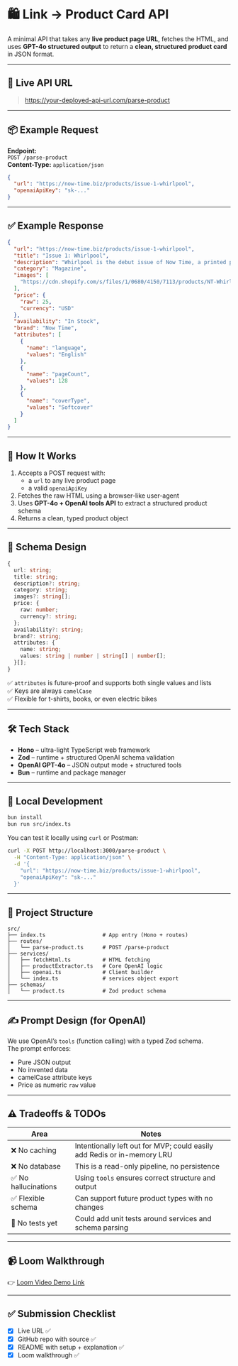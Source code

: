 # 🛍️ Link → Product Card API

A minimal API that takes any **live product page URL**, fetches the HTML, and uses **GPT-4o structured output** to return a **clean, structured product card** in JSON format.

---

## 🚀 Live API URL

> https://your-deployed-api-url.com/parse-product

---

## 📦 Example Request

**Endpoint:**  
`POST /parse-product`  
**Content-Type:** `application/json`

```json
{
  "url": "https://now-time.biz/products/issue-1-whirlpool",
  "openaiApiKey": "sk-..." 
}
```

---

## ✅ Example Response

```json
{
  "url": "https://now-time.biz/products/issue-1-whirlpool",
  "title": "Issue 1: Whirlpool",
  "description": "Whirlpool is the debut issue of Now Time, a printed publication focused on arts and ideas.",
  "category": "Magazine",
  "images": [
    "https://cdn.shopify.com/s/files/1/0680/4150/7113/products/NT-Whirlpool-1_1024x1024.jpg"
  ],
  "price": {
    "raw": 25,
    "currency": "USD"
  },
  "availability": "In Stock",
  "brand": "Now Time",
  "attributes": [
    {
      "name": "language",
      "values": "English"
    },
    {
      "name": "pageCount",
      "values": 128
    },
    {
      "name": "coverType",
      "values": "Softcover"
    }
  ]
}
```

---

## 🧠 How It Works

1. Accepts a POST request with:
   - a `url` to any live product page
   - a valid `openaiApiKey`
2. Fetches the raw HTML using a browser-like user-agent
3. Uses **GPT-4o + OpenAI tools API** to extract a structured product schema
4. Returns a clean, typed product object

---

## 🧱 Schema Design

```ts
{
  url: string;
  title: string;
  description?: string;
  category: string;
  images?: string[];
  price: {
    raw: number;
    currency?: string;
  };
  availability?: string;
  brand?: string;
  attributes: {
    name: string;
    values: string | number | string[] | number[];
  }[];
}
```

✅ `attributes` is future-proof and supports both single values and lists  
✅ Keys are always `camelCase`  
✅ Flexible for t-shirts, books, or even electric bikes

---

## 🛠 Tech Stack

- **Hono** – ultra-light TypeScript web framework
- **Zod** – runtime + structured OpenAI schema validation
- **OpenAI GPT-4o** – JSON output mode + structured tools
- **Bun** – runtime and package manager

---

## 🧪 Local Development

```bash
bun install
bun run src/index.ts
```

You can test it locally using `curl` or Postman:

```bash
curl -X POST http://localhost:3000/parse-product \
  -H "Content-Type: application/json" \
  -d '{
    "url": "https://now-time.biz/products/issue-1-whirlpool",
    "openaiApiKey": "sk-..."
  }'
```

---

## 📁 Project Structure

```
src/
├── index.ts                  # App entry (Hono + routes)
├── routes/
│   └── parse-product.ts      # POST /parse-product
├── services/
│   ├── fetchHtml.ts          # HTML fetching
│   ├── productExtractor.ts   # Core OpenAI logic
│   ├── openai.ts             # Client builder
│   └── index.ts              # services object export
├── schemas/
│   └── product.ts            # Zod product schema
```

---

## ✍️ Prompt Design (for OpenAI)

We use OpenAI’s `tools` (function calling) with a typed Zod schema.  
The prompt enforces:
- Pure JSON output
- No invented data
- camelCase attribute keys
- Price as numeric `raw` value

---

## ⚠️ Tradeoffs & TODOs

| Area         | Notes                                                                 |
|--------------|-----------------------------------------------------------------------|
| ❌ No caching | Intentionally left out for MVP; could easily add Redis or in-memory LRU |
| ❌ No database | This is a read-only pipeline, no persistence                         |
| ✅ No hallucinations | Using `tools` ensures correct structure and output               |
| ✅ Flexible schema | Can support future product types with no changes                 |
| 🧪 No tests yet | Could add unit tests around services and schema parsing            |

---

## 📹 Loom Walkthrough

👉 [Loom Video Demo Link](https://loom.com/share/your-video-id)

---

## ✅ Submission Checklist

- [x] Live URL ✅  
- [x] GitHub repo with source ✅  
- [x] README with setup + explanation ✅  
- [x] Loom walkthrough ✅
